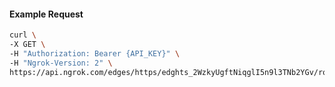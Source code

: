 <!-- Code generated for API Clients. DO NOT EDIT. -->

#### Example Request

```bash
curl \
-X GET \
-H "Authorization: Bearer {API_KEY}" \
-H "Ngrok-Version: 2" \
https://api.ngrok.com/edges/https/edghts_2WzkyUgftNiqglI5n9l3TNb2YGv/routes/edghtsrt_2WzkyUfLlK0A6wLlapP3lfLZpmz/webhook_verification
```
